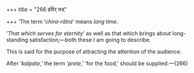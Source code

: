 +++
title = "266 हविर् यच्"

+++
‘The term ‘*chira-rātra*’ means *long time*.

‘*That which serves for eternity*’ as well as that which brings about
long-standing satisfaction;—both these I am going to describe.

This is said for the purpose of attracting the attention of the
audience.

After ‘*kalpate*,’ the term ‘*prete*,’ ‘for the food,’ should be
supplied.—(266)


